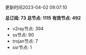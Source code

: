 更新时间2023-04-02 09:07:10

**总订阅: 73**
**总节点: 1115**
**有效节点: 492**
- v2ray节点: 394
- ss节点: 90
- trojan节点: 7
- ssr节点: 1
